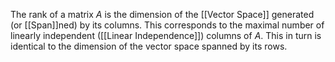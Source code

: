 The rank of a matrix $A$ is the dimension of the [[Vector Space]] generated (or [[Span]]ned) by its columns. This corresponds to the maximal number of linearly independent ([[Linear Independence]]) columns of $A$. This in turn is identical to the dimension of the vector space spanned by its rows.

